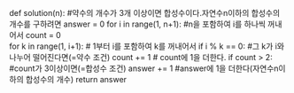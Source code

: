 def solution(n):  #약수의 개수가 3개 이상이면 합성수이다.자연수n이하의 합성수의 개수를 구하려면
    answer = 0
    for i in range(1, n+1):    #n을 포함하여 i를 하나씩 꺼내어서
        count = 0  
        for k in range(1, i+1):    # 1부터 i를 포함하여 k를 꺼내어서
            if i % k == 0:     #그 k가 i와 나누어 떨어진다면(=약수 조건)
                count += 1     # count에 1을 더한다.
        if count > 2:   #count가 3이상이면(=합성수 조건)
            answer += 1   #answer에 1을 더한다(자연수n이하의 합성수의 개수)
    return answer
    